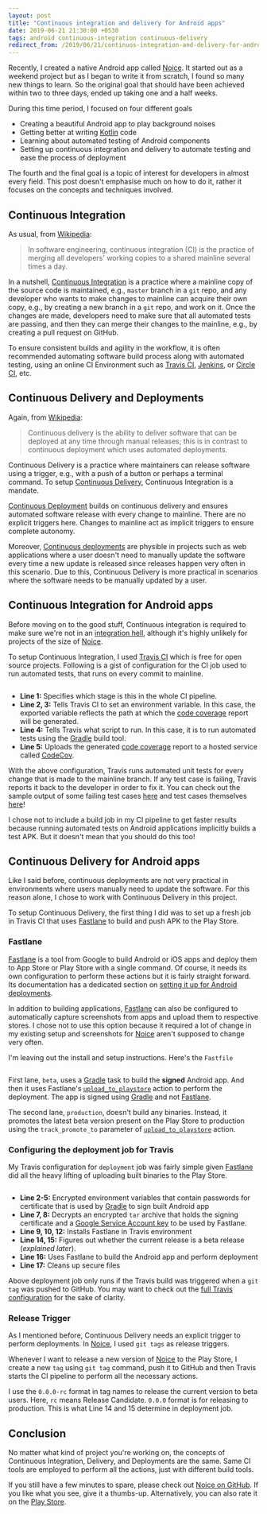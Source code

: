 ```yaml
---
layout: post
title: "Continuous integration and delivery for Android apps"
date: 2019-06-21 21:30:00 +0530
tags: android continuous-integration continuous-delivery
redirect_from: /2019/06/21/continuos-integration-and-delivery-for-android-apps
---
```


Recently, I created a native Android app called [Noice][noice]. It started out
as a weekend project but as I began to write it from scratch, I found so many
new things to learn. So the original goal that should have been achieved within
two to three days, ended up taking one and a half weeks.

During this time period, I focused on four different goals

- Creating a beautiful Android app to play background noises
- Getting better at writing [Kotlin][kotlin] code
- Learning about automated testing of Android components
- Setting up continuous integration and delivery to automate testing and ease
  the process of deployment

The fourth and the final goal is a topic of interest for developers in almost
every field. This post doesn't emphasise much on how to do it, rather it focuses
on the concepts and techniques involved.

## Continuous Integration

As usual, from [Wikipedia][ci-wiki]:

> In software engineering, continuous integration (CI) is the practice of
> merging all developers' working copies to a shared mainline several times a
> day.

In a nutshell, [Continuous Integration][ci-wiki] is a practice where a mainline
copy of the source code is maintained, e.g., `master` branch in a `git` repo,
and any developer who wants to make changes to mainline can acquire their own
copy, e.g., by creating a new branch in a `git` repo, and work on it. Once the
changes are made, developers need to make sure that all automated tests are
passing, and then they can merge their changes to the mainline, e.g., by
creating a pull request on GitHub.

To ensure consistent builds and agility in the workflow, it is often recommended
automating software build process along with automated testing, using an online
CI Environment such as [Travis CI][travis-ci], [Jenkins][jenkins], or [Circle
CI][circle-ci], etc.

## Continuous Delivery and Deployments

Again, from [Wikipedia][cdelivery-wiki]:

> Continuous delivery is the ability to deliver software that can be deployed at
> any time through manual releases; this is in contrast to continuous deployment
> which uses automated deployments.

Continuous Delivery is a practice where maintainers can release software using a
trigger, e.g., with a push of a button or perhaps a terminal command. To setup
[Continuous Delivery][cdelivery-wiki], Continuous Integration is a mandate.

[Continuous Deployment][cdeployment-wiki] builds on continuous delivery and
ensures automated software release with every change to mainline. There are no
explicit triggers here. Changes to mainline act as implicit triggers to ensure
complete autonomy.

Moreover, [Continuous deployments][cdeployment-wiki] are physible in projects
such as web applications where a user doesn't need to manually update the
software every time a new update is released since releases happen very often in
this scenario. Due to this, Continuous Delivery is more practical in scenarios
where the software needs to be manually updated by a user.

## Continuous Integration for Android apps

Before moving on to the good stuff, Continuous integration is required to make
sure we're not in an [integration hell][integration-hell], although it's highly
unlikely for projects of the size of [Noice][noice].

To setup Continuous Integration, I used [Travis CI][travis-ci] which is free for
open source projects. Following is a gist of configuration for the CI job used
to run automated tests, that runs on every commit to mainline.

<pre data-start="29" data-end="33" data-lang="yaml"
  data-src="https://raw.githubusercontent.com/trynoice/android-app/0.2.1/.travis.yml"
  data-view="https://github.com/trynoice/android-app/blob/0.2.1/.travis.yml#L29-L33"
></pre>

- **Line 1:** Specifies which stage is this in the whole CI pipeline.
- **Line 2, 3:** Tells Travis CI to set an environment variable. In this case,
  the exported variable reflects the path at which the [code
  coverage][code-coverage] report will be generated.
- **Line 4:** Tells Travis what script to run. In this case, it is to run
  automated tests using the [Gradle][gradle] build tool.
- **Line 5:** Uploads the generated [code coverage][code-coverage] report to a
  hosted service called [CodeCov][codecov].

With the above configuration, Travis runs automated unit tests for every change
that is made to the mainline branch. If any test case is failing, Travis reports
it back to the developer in order to fix it. You can check out the sample output
of some failing test cases [here][travis-test-job-log] and test cases themselves
[here][noice-tests]!

I chose not to include a build job in my CI pipeline to get faster results
because running automated tests on Android applications implicitly builds a test
APK. But it doesn't mean that you should do this too!

## Continuous Delivery for Android apps

Like I said before, continuous deployments are not very practical in
environments where users manually need to update the software. For this reason
alone, I chose to work with Continuous Delivery in this project.

To setup Continuous Delivery, the first thing I did was to set up a fresh job in
Travis CI that uses [Fastlane][fastlane] to build and push APK to the Play
Store.

### Fastlane

[Fastlane][fastlane] is a tool from Google to build Android or iOS apps and
deploy them to App Store or Play Store with a single command. Of course, it
needs its own configuration to perform these actions but it is fairly straight
forward. Its documentation has a dedicated section on [setting it up for Android
deployments][fastlane-android-docs].

In addition to building applications, [Fastlane][fastlane] can also be
configured to automatically capture screenshots from apps and upload them to
respective stores. I chose not to use this option because it required a lot of
change in my existing setup and screenshots for [Noice][noice] aren't supposed
to change very often.

I'm leaving out the install and setup instructions. Here's the `Fastfile`

<pre data-start="16" data-lang="plaintext"
  data-src="https://raw.githubusercontent.com/trynoice/android-app/0.2.1/fastlane/Fastfile"
  data-view="https://github.com/trynoice/android-app/blob/0.2.1/fastlane/Fastfile#L16-L41"
></pre>

First lane, `beta`, uses a [Gradle][gradle] task to build the **signed** Android
app. And then it uses Fastlane's [`upload_to_playstore`][fastlane-utp-docs]
action to perform the deployment. The app is signed using [Gradle][gradle] and
not [Fastlane][fastlane].

The second lane, `production`, doesn't build any binaries. Instead, it promotes
the latest beta version present on the Play Store to production using the
`track_promote_to` parameter of [`upload_to_playstore`][fastlane-utp-docs]
action.

### Configuring the deployment job for Travis

My Travis configuration for `deployment` job was fairly simple given
[Fastlane][fastlane] did all the heavy lifting of uploading built binaries to
the Play Store.

<pre data-start="34" data-end="50" data-lang="yaml"
  data-src="https://raw.githubusercontent.com/trynoice/android-app/0.2.1/.travis.yml"
  data-view="https://github.com/trynoice/android-app/blob/0.2.1/.travis.yml#L34-L50"
></pre>

- **Line 2-5:** Encrypted environment variables that contain passwords for
  certificate that is used by [Gradle][gradle] to sign built Android app
- **Line 7, 8:** Decrypts an encrypted `tar` archive that holds the signing
  certificate and a [Google Service Account key][google-sa-keys] to be used by
  Fastlane.
- **Line 9, 10, 12:** Installs Fastlane in Travis environment
- **Line 14, 15:** Figures out whether the current release is a beta release
  (_explained later_).
- **Line 16:** Uses Fastlane to build the Android app and perform deployment
- **Line 17:** Cleans up secure files

Above deployment job only runs if the Travis build was triggered when a `git
tag` was pushed to GitHub. You may want to check out the [full Travis
configuration][full-travis-conf] for the sake of clarity.

### Release Trigger

As I mentioned before, Continuous Delivery needs an explicit trigger to perform
deployments. In [Noice][noice], I used `git tags` as release triggers.

Whenever I want to release a new version of [Noice][noice] to the Play Store, I
create a new `tag` using `git tag` command, push it to GitHub and then Travis
starts the CI pipeline to perform all the necessary actions.

I use the `0.0.0-rc` format in tag names to release the current version to beta
users. Here, `rc` means Release Candidate. `0.0.0` format is for releasing to
production. This is what Line 14 and 15 determine in deployment job.

## Conclusion

No matter what kind of project you're working on, the concepts of Continuous
Integration, Delivery, and Deployments are the same. Same CI tools are employed
to perform all the actions, just with different build tools.

If you still have a few minutes to spare, please check out [Noice on
GitHub][noice-gh]. If you like what you see, give it a thumbs-up. Alternatively,
you can also rate it on the [Play Store][noice-play-store].

[noice]: https://ashutoshgngwr.github.io/noice
[kotlin]: https://kotlinlang.org/
[ci-wiki]: https://en.wikipedia.org/wiki/Continuous_integration
[travis-ci]: https://en.wikipedia.org/wiki/Travis_CI
[jenkins]: https://jenkins.io/
[circle-ci]: https://circleci.com/
[cdelivery-wiki]: https://en.wikipedia.org/wiki/Continuous_delivery
[cdeployment-wiki]: https://en.wikipedia.org/wiki/Continuous_deployment
[integration-hell]: https://guide.freecodecamp.org/agile/integration-hell/
[code-coverage]: https://en.wikipedia.org/wiki/Code_coverage
[gradle]: https://gradle.org/
[codecov]: https://codecov.io
[noice-tests]: https://github.com/trynoice/android-app/tree/0.2.1/app/src/test/java/com/github/trynoice/android-app
[travis-test-job-log]: https://travis-ci.org/trynoice/android-app/builds/546710205#L1384
[fastlane]: https://fastlane.tools
[fastlane-android-docs]: https://docs.fastlane.tools/getting-started/android/setup/
[fastlane-utp-docs]: https://docs.fastlane.tools/actions/upload_to_play_store/
[google-sa-keys]: https://cloud.google.com/iam/docs/creating-managing-service-account-keys
[full-travis-conf]: https://github.com/trynoice/android-app/blob/0.2.1/.travis.yml
[noice-gh]: https://github.com/trynoice/android-app
[noice-play-store]: https://play.google.com/store/apps/details?id=com.github.ashutoshgngwr.noice
